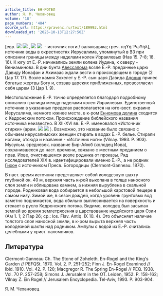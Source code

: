 ```yaml
---
article_title: ЕН-РОГЕЛ
author: Я. М. Чехановец
volume: '18'
page_numbers: '484'
source_url: https://pravenc.ru/text/189993.html
downloaded_at: '2025-10-13T12:27:50Z'
---
```


[евр. 
![](<https://pravenc.ru/char/2712331/lgr /image.png>) ![](<https://pravenc.ru/char/2712331/ x40yx5b/image.png>) , ![](<https://pravenc.ru/char/26062/x7eJn /image.png>) ![](<https://pravenc.ru/char/26062/ rogel/image.png>)  - источник ноги / валяльщика; греч. πηϒὴ ῾Ρωϒήλ], источник воды в окрестностях Иерусалима, упомянутый в ВЗ при описании границы между наделами колен Израилевых (Нав 15. 7-8; 18. 16). К югу от Е.-Р. начинались земли колена Иудина, к северу - Вениаминова. В дни бунта [Авессалома](https://pravenc.ru/text/Авессалом.html) возле Е.-Р. преданные царю Давиду Ионафан и Ахимаас ждали вести о происходящем в городе (2 Цар 17. 17). Возле камня Зохелет у Е.-Р. сын царя Давида [Адония](https://pravenc.ru/text/Адония.html) принес богатые жертвы Богу и, созвав царских приближенных, провозгласил себя царем (3 Цар 1. 9).

Местоположение Е.-Р. точно определяется благодаря подробному описанию границы между наделами колен Израилевых. Единственный источник в указанных пределах располагается на юго-вост. окраине Иерусалима, немного южнее места, в к-ром [Енномова долина](<https://pravenc.ru/text/Енномова долина.html>) сходится с Кедронским потоком. Происхождение библейского названия источника неизвестно. В XII-XVI вв. Е.-Р. именовался «Источник стирки» (арам. ![](<https://pravenc.ru/char/26062/x7eJn /image.png>) ![](<https://pravenc.ru/char/26062/ kazrA/image.png>) ). Возможно, это название было связано с обычаем иерусалимских женщин стирать в водах Е.-Р. белье. Стирали ногами, отсюда и название - «Источник ноги» (Vilnay. 1993. P. 903). Мусульм. средневек. название Бир-Айюб (колодец Иова), сохранившееся до наст. времени, связано с местным преданием о прав. Иове, очистившемся возле родника от проказы. Ряд исследователей XIX в. идентифицировали именно Е.-Р., а не родник [Гихон](https://pravenc.ru/text/Гихон.html) с источником Пресв. Богородицы (Clermont-Ganneau. 1870).

В наст. время источник представляет собой колодезную шахту глубиной ок. 40 м, верхняя часть к-рой выкопана в толще наносного слоя земли и облицована камнем, а нижняя вырублена в скальной породе. Родниковая вода собирается в небольшой карстовой пещере в самом низу. Зимой же, в сезон дождей, когда уровень грунтовых вод заметно поднимается, вода обильно выплескивается на поверхность и стекает в русло Кедронского потока. Видимо, колодец был засыпан землей во время землетрясения в царствование иудейского царя Озии (Ам 1. 1; 2 Пар 26; ср.: Ios. Flav. Antiq. IX 10. 4). Это объясняет наличие толстого слоя наносной земли, в к-ром вырыта верхняя часть колодезной шахты над родником. Ампулы с водой из Е.-Р. считались целебными у христ. паломников.

## Литература

Clermont-Ganneau Ch. The Stone of Zoheleth, En-Rogel and the King's Garden // PEFQSt. 1870. Vol. 2. P. 251-252; Finn J. En-Rogel Examined // Ibid. 1910. Vol. 42. P. 120; Macgregor R. The Spring En-Rogel // PEQ. 1938. Vol. 70 P. 257-258; Simons J. Jerusalem in the OT. Leiden, 1952. P. 158-162; Vilnay Z. Ein Rogel // Jerusalem Encyclopedia. Tel-Aviv, 1993. P. 903-904.

Я. М. Чехановец
